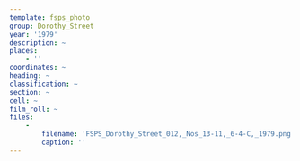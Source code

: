 ```yaml
---
template: fsps_photo
group: Dorothy_Street
year: '1979'
description: ~
places:
    - ''
coordinates: ~
heading: ~
classification: ~
section: ~
cell: ~
film_roll: ~
files:
    -
        filename: 'FSPS_Dorothy_Street_012,_Nos_13-11,_6-4-C,_1979.png'
        caption: ''
---
```

